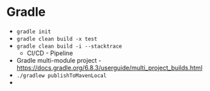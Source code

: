 # Gradle

* `gradle init`
* `gradle clean build -x test`
* `gradle clean build -i --stacktrace`
  * CI/CD - Pipeline 
* Gradle multi-module project - https://docs.gradle.org/6.8.3/userguide/multi_project_builds.html
* `./gradlew publishToMavenLocal`
* 
